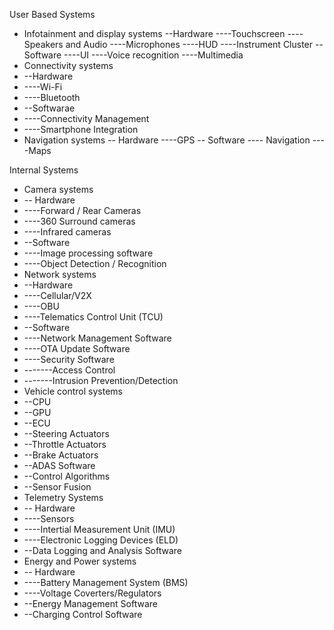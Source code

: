 User Based Systems
- Infotainment and display systems
  --Hardware
  ----Touchscreen
  ----Speakers and Audio
  ----Microphones
  ----HUD
  ----Instrument Cluster
  --Software
  ----UI
  ----Voice recognition
  ----Multimedia
- Connectivity systems
- --Hardware
- ----Wi-Fi
- ----Bluetooth
- --Softwarae
- ----Connectivity Management
- ----Smartphone Integration
- Navigation systems
-- Hardware
  ----GPS
-- Software
  ---- Navigation
  ----Maps
  
Internal Systems
- Camera systems
- -- Hardware
- ----Forward / Rear Cameras
- ----360 Surround cameras
- ----Infrared cameras
- --Software
- ----Image processing software
- ----Object Detection / Recognition
- Network systems
- --Hardware
- ----Cellular/V2X
- ----OBU
- ----Telematics Control Unit (TCU)
- --Software
- ----Network Management Software
- ----OTA Update Software
- ----Security Software
- -------Access Control
- -------Intrusion Prevention/Detection
- Vehicle control systems
- --CPU
- --GPU
- --ECU
- --Steering Actuators
- --Throttle Actuators
- --Brake Actuators
- --ADAS Software
- --Control Algorithms
- --Sensor Fusion
- Telemetry Systems
- -- Hardware
- ----Sensors
- ----Intertial Measurement Unit (IMU)
- ----Electronic Logging Devices (ELD)
- --Data Logging and Analysis Software
- Energy and Power systems
- -- Hardware
- ----Battery Management System (BMS)
- ----Voltage Coverters/Regulators
- --Energy Management Software
- --Charging Control Software


